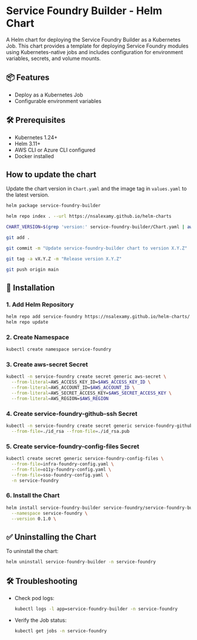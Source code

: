 # Service Foundry Builder - Helm Chart

A Helm chart for deploying the Service Foundry Builder as a Kubernetes Job. This chart provides a template for deploying Service Foundry modules using Kubernetes-native jobs and includes configuration for environment variables, secrets, and volume mounts.

## 📦 Features
- Deploy as a Kubernetes Job
- Configurable environment variables

[//]: # (- S3 storage for Docker context)
[//]: # (- Support for multi-architecture builds)

## 🛠️ Prerequisites
- Kubernetes 1.24+
- Helm 3.11+
- AWS CLI or Azure CLI configured
- Docker installed

## How to update the chart

Update the chart version in `Chart.yaml` and the image tag in `values.yaml` to the latest version.

```bash
helm package service-foundry-builder

helm repo index . --url https://nsalexamy.github.io/helm-charts

CHART_VERSION=$(grep 'version:' service-foundry-builder/Chart.yaml | awk '{print $2}')

git add .

git commit -m "Update service-foundry-builder chart to version X.Y.Z"

git tag -a vX.Y.Z -m "Release version X.Y.Z"

git push origin main
```

## 🚀 Installation

### 1. Add Helm Repository
```bash
helm repo add service-foundry https://nsalexamy.github.io/helm-charts/
helm repo update
```

### 2. Create Namespace
```bash
kubectl create namespace service-foundry
```

### 3. Create aws-secret Secret


```bash
kubectl -n service-foundry create secret generic aws-secret \
  --from-literal=AWS_ACCESS_KEY_ID=$AWS_ACCESS_KEY_ID \
  --from-literal=AWS_ACCOUNT_ID=$AWS_ACCOUNT_ID \
  --from-literal=AWS_SECRET_ACCESS_KEY=$AWS_SECRET_ACCESS_KEY \
  --from-literal=AWS_REGION=$AWS_REGION
```

### 4. Create service-foundry-github-ssh Secret
```bash
kubectl -n service-foundry create secret generic service-foundry-github-ssh \
  --from-file=./id_rsa --from-file=./id_rsa.pub
```

### 5. Create service-foundry-config-files Secret
```bash
kubectl create secret generic service-foundry-config-files \
  --from-file=infra-foundry-config.yaml \
  --from-file=o11y-foundry-config.yaml \
  --from-file=sso-foundry-config.yaml \
  -n service-foundry
```
### 6. Install the Chart
```bash
helm install service-foundry-builder service-foundry/service-foundry-builder \
  --namespace service-foundry \
  --version 0.1.0 \
```

## ✅ Uninstalling the Chart
To uninstall the chart:

```bash
helm uninstall service-foundry-builder -n service-foundry
```

## 🛠️ Troubleshooting
- Check pod logs:
  ```bash
  kubectl logs -l app=service-foundry-builder -n service-foundry
  ```
- Verify the Job status:
  ```bash
  kubectl get jobs -n service-foundry
  ```



